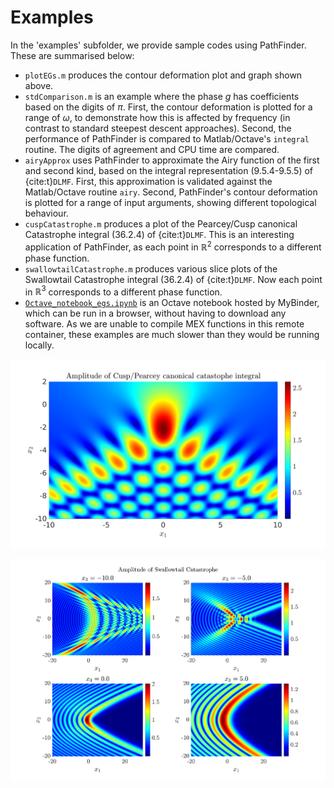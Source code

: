 # Examples

In the 'examples' subfolder, we provide sample codes using PathFinder. These are summarised below:

* `plotEGs.m` produces the contour deformation plot and graph shown above.
* `stdComparison.m` is an example where the phase $g$ has coefficients based on the digits of $\pi$. First, the contour deformation is plotted for a range of $\omega$, to demonstrate how this is affected by frequency (in contrast to standard steepest descent approaches). Second, the performance of PathFinder is compared to Matlab/Octave's `integral` routine. The digits of agreement and CPU time are compared.
* `airyApprox` uses PathFinder to approximate the Airy function of the first and second kind, based on the integral representation (9.5.4-9.5.5) of {cite:t}`DLMF`. First, this approximation is validated against the Matlab/Octave routine `airy`. Second, PathFinder's contour deformation is plotted for a range of input arguments, showing different topological behaviour.
* `cuspCatastrophe.m` produces a plot of the Pearcey/Cusp canonical Catastrophe integral (36.2.4) of {cite:t}`DLMF`. This is an interesting application of PathFinder, as each point in $\mathbb{R}^2$ corresponds to a different phase function.
* `swallowtailCatastrophe.m` produces various slice plots of the Swallowtail Catastrophe integral (36.2.4) of {cite:t}`DLMF`. Now each point in $\mathbb{R}^3$ corresponds to a different phase function.
* [`Octave_notebook_egs.ipynb`](https://mybinder.org/v2/gh/AndrewGibbs/PathFinder/HEAD?labpath=examples%2FOctave_notebook_egs.ipynb) is an Octave notebook hosted by MyBinder, which can be run in a browser, without having to download any software. As we are unable to compile MEX functions in this remote container, these examples are much slower than they would be running locally.

 ![Cusp](../../../examples/cusp.png)

 ![Swallowtail](../../../examples/swallowtail.png)